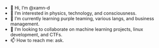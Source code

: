 - 👋 Hi, I’m @xamn-d
- 👀 I’m interested in physics, technology, and consciousness.
- 🌱 I’m currently learning purple teaming, various langs, and business management.
- 💞️ I’m looking to collaborate on machine learning projects, linux development, and CTFs.
- 📫 How to reach me: ask.

<!---
xamn-d/xamn-d is a ✨ special ✨ repository because its `README.md` (this file) appears on your GitHub profile.
You can click the Preview link to take a look at your changes.
--->
